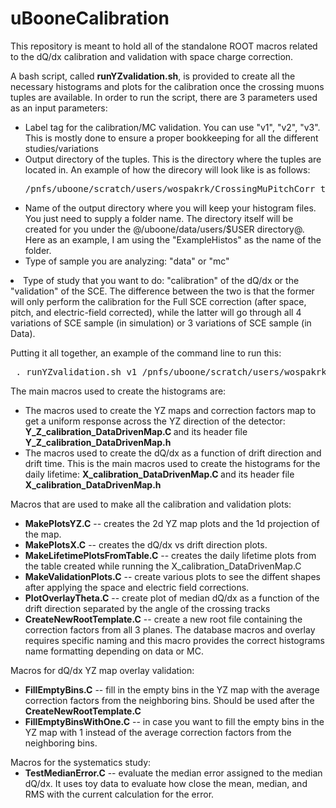 # uBooneCalibration

This repository is meant to hold all of the standalone ROOT macros related to the dQ/dx calibration and validation with space charge correction.

A bash script, called <b>runYZvalidation.sh</b>, is provided to create all the necessary histograms and plots for the calibration once the crossing muons tuples are available. In order to run the script, there are 3 parameters used as an input parameters:
<ul>
<li> Label tag for the calibration/MC validation. You can use "v1", "v2", "v3". This is mostly done to ensure a proper bookkeeping for all the different studies/variations </li>
<li> Output directory of the tuples. This is the directory where the tuples are located in. An example of how the direcory will look like is as follows: <pre>/pnfs/uboone/scratch/users/wospakrk/CrossingMuPitchCorr_take2/v08_00_00_12/CrossingMuPitchCorr</pre>
<li> Name of the output directory where you will keep your histogram files. You just need to supply a folder name. The directory itself will be created for you under the @/uboone/data/users/$USER directory@. Here as an example, I am using the "ExampleHistos" as the name of the folder.</li>
<li> Type of sample you are analyzing: "data" or "mc"</ul>
<li> Type of study that you want to do: "calibration" of the dQ/dx or the "validation" of the SCE. The difference between the two is that the former will only perform the calibration for the Full SCE correction (after space, pitch, and electric-field corrected), while the latter will go through all 4 variations of SCE sample (in simulation) or 3 variations of SCE sample (in Data).</ul>

Putting it all together, an example of the command line to run this:
<pre> . runYZvalidation.sh v1 /pnfs/uboone/scratch/users/wospakrk/CrossingMuPitchCorr_take2/v08_00_00_12/CrossingMuPitchCorr ExampleHistos mc calibration</pre>

The main macros used to create the histograms are:
<ul>
<li>The macros used to create the YZ maps and correction factors map to get a uniform response across the YZ direction of the detector:
<dev> <b>Y_Z_calibration_DataDrivenMap.C </b> and its header file <b>Y_Z_calibration_DataDrivenMap.h </b> </dev></li>
<li>The macros used to create the dQ/dx as a function of drift direction and drift time. This is the main macros used to create the histograms for the daily lifetime:
<dev> <b>X_calibration_DataDrivenMap.C </b> and its header file <b>X_calibration_DataDrivenMap.h </b> </dev></li>
</ul>

Macros that are used to make all the calibration and validation plots:

<ul>
  <li> <b>MakePlotsYZ.C</b> -- creates the 2d YZ map plots and the 1d projection of the map.</li>
  <li> <b>MakePlotsX.C</b> -- creates the dQ/dx vs drift direction plots.</li>
  <li> <b>MakeLifetimePlotsFromTable.C</b> -- creates the daily lifetime plots from the table created while running the X_calibration_DataDrivenMap.C</li>
  <li> <b>MakeValidationPlots.C</b> -- create various plots to see the diffent shapes after applying the space and electric field corrections.</li>
  <li> <b>PlotOverlayTheta.C</b> -- create plot of median dQ/dx as a function of the drift direction separated by the angle of the crossing tracks</li>
  <li> <b>CreateNewRootTemplate.C</b> -- create a new root file containing the correction factors from all 3 planes. The database macros and overlay requires specific naming and this macro provides the correct histograms name formatting depending on data or MC.</li>
</ul>

Macros for dQ/dx YZ map overlay validation:
<ul>
  <li> <b>FillEmptyBins.C</b> -- fill in the empty bins in the YZ map with the average correction factors from the neighboring bins. Should be used after the <b>CreateNewRootTemplate.C</b></li>
  <li> <b>FillEmptyBinsWithOne.C</b> -- in case you want to fill the empty bins in the YZ map with 1 instead of the average correction factors from the neighboring bins.
</ul>
Macros for the systematics study:
<ul>
  <li> <b>TestMedianError.C</b> -- evaluate the median error assigned to the median dQ/dx. It uses toy data to evaluate how close the mean, median, and RMS with the current calculation for the error. 
</ul>
